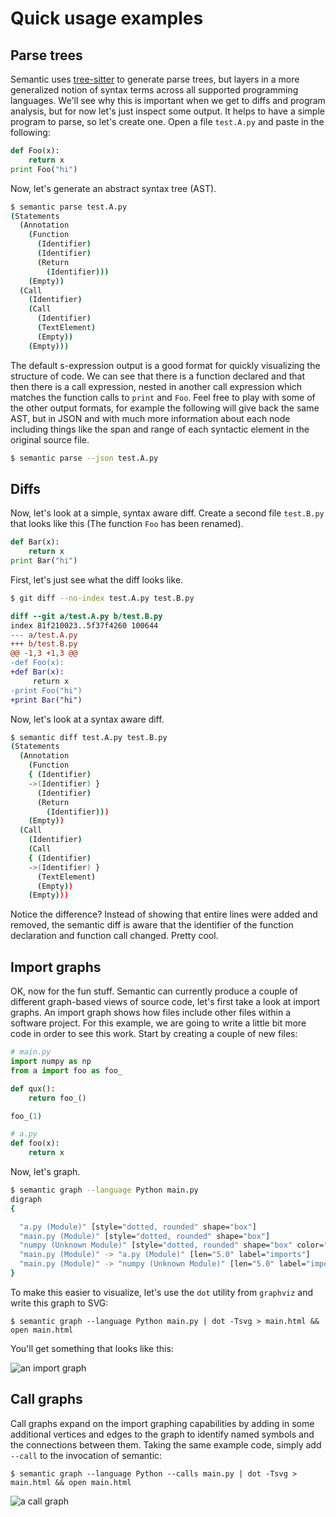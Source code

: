 # Quick usage examples

## Parse trees

Semantic uses [tree-sitter](https://github.com/tree-sitter/tree-sitter) to generate parse trees, but layers in a more generalized notion of syntax terms across all supported programming languages. We'll see why this is important when we get to diffs and program analysis, but for now let's just inspect some output. It helps to have a simple program to parse, so let's create one. Open a file `test.A.py` and paste in the following:

``` python
def Foo(x):
    return x
print Foo("hi")
```

Now, let's generate an abstract syntax tree (AST).

``` bash
$ semantic parse test.A.py
(Statements
  (Annotation
    (Function
      (Identifier)
      (Identifier)
      (Return
        (Identifier)))
    (Empty))
  (Call
    (Identifier)
    (Call
      (Identifier)
      (TextElement)
      (Empty))
    (Empty)))
```

The default s-expression output is a good format for quickly visualizing the structure of code. We can see that there is a function declared and that then there is a call expression, nested in another call expression which matches the function calls to `print` and `Foo`. Feel free to play with some of the other output formats, for example the following will give back the same AST, but in JSON and with much more information about each node including things like the span and range of each syntactic element in the original source file.

``` bash
$ semantic parse --json test.A.py
```

## Diffs

Now, let's look at a simple, syntax aware diff. Create a second file `test.B.py` that looks like this (The function `Foo` has been renamed).

``` python
def Bar(x):
    return x
print Bar("hi")
```

First, let's just see what the diff looks like.

``` bash
$ git diff --no-index test.A.py test.B.py
```
``` diff
diff --git a/test.A.py b/test.B.py
index 81f210023..5f37f4260 100644
--- a/test.A.py
+++ b/test.B.py
@@ -1,3 +1,3 @@
-def Foo(x):
+def Bar(x):
     return x
-print Foo("hi")
+print Bar("hi")
```

Now, let's look at a syntax aware diff.

``` bash
$ semantic diff test.A.py test.B.py
(Statements
  (Annotation
    (Function
    { (Identifier)
    ->(Identifier) }
      (Identifier)
      (Return
        (Identifier)))
    (Empty))
  (Call
    (Identifier)
    (Call
    { (Identifier)
    ->(Identifier) }
      (TextElement)
      (Empty))
    (Empty)))
```

Notice the difference? Instead of showing that entire lines were added and removed, the semantic diff is aware that the identifier of the function declaration and function call changed. Pretty cool.

## Import graphs

OK, now for the fun stuff. Semantic can currently produce a couple of different graph-based views of source code, let's first take a look at import graphs. An import graph shows how files include other files within a software project. For this example, we are going to write a little bit more code in order to see this work. Start by creating a couple of new files:

``` python
# main.py
import numpy as np
from a import foo as foo_

def qux():
    return foo_()

foo_(1)
```

``` python
# a.py
def foo(x):
    return x
```

Now, let's graph.

``` bash
$ semantic graph --language Python main.py
digraph
{

  "a.py (Module)" [style="dotted, rounded" shape="box"]
  "main.py (Module)" [style="dotted, rounded" shape="box"]
  "numpy (Unknown Module)" [style="dotted, rounded" shape="box" color="red" fontcolor="red"]
  "main.py (Module)" -> "a.py (Module)" [len="5.0" label="imports"]
  "main.py (Module)" -> "numpy (Unknown Module)" [len="5.0" label="imports"]
}
```

To make this easier to visualize, let's use the `dot` utility from `graphviz` and write this graph to SVG:

```
$ semantic graph --language Python main.py | dot -Tsvg > main.html && open main.html
```

You'll get something that looks like this:

![an import graph](images/import_graph.svg)

## Call graphs

Call graphs expand on the import graphing capabilities by adding in some additional vertices and edges to the graph to identify named symbols and the connections between them. Taking the same example code, simply add `--call` to the invocation of semantic:

```
$ semantic graph --language Python --calls main.py | dot -Tsvg > main.html && open main.html
```

![a call graph](images/call_graph.svg)

